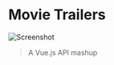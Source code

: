# Movie Trailers

![Screenshot](src/assets/screenshot.png 'A screenshot of the application')

> A Vue.js API mashup
